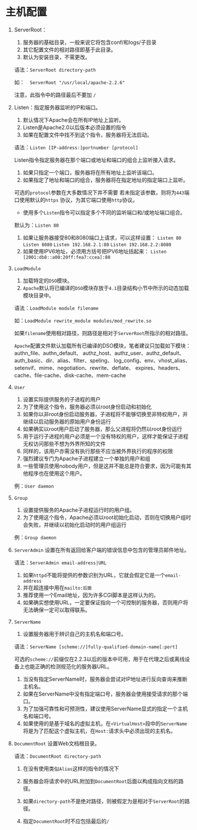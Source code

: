 # 主机配置

1. ServerRoot：
   1. 服务器的基础目录，一般来说它将包含conf/和logs/子目录
   2. 其它配置文件的相对路径即基于此目录。
   3. 默认为安装目录，不需更改。

    语法：`ServerRoot directory-path`

    如：　`ServerRoot "/usr/local/apache-2.2.6"`

    注意，此指令中的路径最后不要加 `/`

2. Listen：指定服务器监听的IP和端口。
   1. 默认情况下Apache会在所有IP地址上监听。
   2. Listen是Apache2.0以后版本必须设置的指令
   3. 如果在配置文件中找不到这个指令，服务器将无法启动。

    语法：`Listen [IP-address:]portnumber [protocol]`

    Listen指令指定服务器在那个端口或地址和端口的组合上监听接入请求。
    1. 如果只指定一个端口，服务器将在所有地址上监听该端口。
    2. 如果指定了地址和端口的组合，服务器将在指定地址的指定端口上监听。

    可选的`protocol`参数在大多数情况下并不需要
    若未指定该参数，则将为`443`端口使用默认的`https` 协议，为其它端口使用`http`协议。

    - 使用多个`Listen`指令可以指定多个不同的监听端口和/或地址端口组合。

    默认为：`Listen 80`

    1. 如果让服务器接受80和8080端口上请求，可以这样设置：
        `Listen 80`
        `Listen 8080`
        `Listen 192.168.2.1:80`
        `Listen 192.168.2.2:8080`
    2. 如果使用IPV6地址，必须用方括号把IPV6地址括起来：
        `Listen [2001:db8::a00:20ff:fea7:ccea]:80`

3. `LoadModule`
   1. 加载特定的`DSO`模块。
   2. `Apache`默认将已编译的`DSO`模块存放于`4.1`目录结构小节中所示的动态加载模块目录中。

    语法：`LoadModule module filename`

    如：`LoadModule rewrite_module modules/mod_rewrite.so`

    如果`filename`使用相对路径，则路径是相对于`ServerRoot`所指示的相对路径。

    `Apache`配置文件默认加载所有已编译的DSO模块，笔者建议只加载如下模块：
    authn_file、authn_default、 authz_host、authz_user、authz_default、auth_basic、dir、alias、filter、speling、 log_config、env、vhost_alias、setenvif、mime、negotiation、rewrite、deflate、 expires、headers、cache、file-cache、disk-cache、mem-cache

4. `User`
   1. 设置实际提供服务的子进程的用户
   2. 为了使用这个指令，服务器必须以root身份启动和初始化
   3. 如果你以非root身份启动服务器，子进程将不能够切换至非特权用户，并继续以启动服务器的原始用户身份运行
   4. 如果确实以root用户启动了服务器，那么父进程将仍然以root身份运行
   5. 用于运行子进程的用户必须是一个没有特权的用户，这样才能保证子进程无权访问那些不想为外界所知的文件
   6. 同样的，该用户亦需没有执行那些不应当被外界执行的程序的权限
   7. 强烈建议专门为Apache子进程建立一个单独的用户和组
   8. 一些管理员使用nobody用户，但是这并不能总是符合要求，因为可能有其他程序也在使用这个用户。

    例：`User daemon`

5. `Group`
   1. 设置提供服务的Apache子进程运行时的用户组。
   2. 为了使用这个指令，Apache必须以root初始化启动，否则在切换用户组时会失败，并继续以初始化启动时的用户组运行

    例：`Group daemon`

6. `ServerAdmin`
   设置在所有返回给客户端的错误信息中包含的管理员邮件地址。

    语法：`ServerAdmin email-address|URL`

    1. 如果`httpd`不能将提供的参数识别为URL，它就会假定它是一个`email-address`
    2. 并在超连接中用在`mailto:后面`
    3. 推荐使用一个Email地址，因为许多CGI脚本是这样认为的。
    4. 如果确实想使用URL，一定要保证指向一个可控制的服务器，否则用户将无法确保一定可以取得联系。

7. `ServerName`
   1. 设置服务器用于辨识自己的主机名和端口号。

    语法：`ServerName [scheme://]fully-qualified-domain-name[:port]`

    可选的`scheme://`前缀仅在2.2.3以后的版本中可用，用于在代理之后或离线设备上也能正确的检测规范化的服务器URL。

    1. 当没有指定ServerName时，服务器会尝试对IP地址进行反向查询来推断主机名。
    2. 如果在ServerName中没有指定端口号，服务器会使用接受请求的那个端口。
    3. 为了加强可靠性和可预测性，建议使用ServerName显式的指定一个主机名和端口号。
    4. 如果使用的是基于域名的虚拟主机，在`<VirtualHost>`段中的`ServerName`将是为了匹配这个虚拟主机，在`Host:`请求头中必须出现的主机名。

8. `DocumentRoot`
   设置Web文档根目录。

    语法：`DocumentRoot directory-path`

    1. 在没有使用类似`Alias`这样的指令的情况下
    2. 服务器会将请求中的URL附加到`DocumentRoot`后面以构成指向文档的路径。

    3. 如果`directory-path`不是绝对路径，则被假定为是相对于`ServerRoot`的路径。

    4. 指定`DocumentRoot`时不应包括最后的`/`
